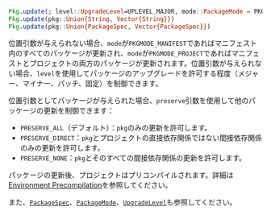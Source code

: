 ```julia
Pkg.update(; level::UpgradeLevel=UPLEVEL_MAJOR, mode::PackageMode = PKGMODE_PROJECT, preserve::PreserveLevel)
Pkg.update(pkg::Union{String, Vector{String}})
Pkg.update(pkg::Union{PackageSpec, Vector{PackageSpec}})
```

位置引数が与えられない場合、`mode`が`PKGMODE_MANIFEST`であればマニフェスト内のすべてのパッケージが更新され、`mode`が`PKGMODE_PROJECT`であればマニフェストとプロジェクトの両方のパッケージが更新されます。位置引数が与えられない場合、`level`を使用してパッケージのアップグレードを許可する程度（メジャー、マイナー、パッチ、固定）を制御できます。

位置引数としてパッケージが与えられた場合、`preserve`引数を使用して他のパッケージの更新を制御できます：

  * `PRESERVE_ALL`（デフォルト）：`pkg`のみの更新を許可します。
  * `PRESERVE_DIRECT`：`pkg`とプロジェクトの直接依存関係ではない間接依存関係のみの更新を許可します。
  * `PRESERVE_NONE`：`pkg`とそのすべての間接依存関係の更新を許可します。

パッケージの更新後、プロジェクトはプリコンパイルされます。詳細は[Environment Precompilation](@ref)を参照してください。

また、[`PackageSpec`](@ref)、[`PackageMode`](@ref)、[`UpgradeLevel`](@ref)も参照してください。
